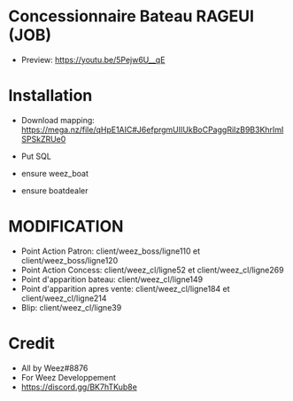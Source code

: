 # Concessionnaire Bateau RAGEUI (JOB)
- Preview: https://youtu.be/5Pejw6U__qE

# Installation
- Download mapping: https://mega.nz/file/qHpE1AIC#J6efprgmUIIUkBoCPaggRiIzB9B3KhrImISPSkZRUe0
- Put SQL

- ensure weez_boat
- ensure boatdealer

# MODIFICATION
- Point Action Patron: client/weez_boss/ligne110 et client/weez_boss/ligne120
- Point Action Concess: client/weez_cl/ligne52 et client/weez_cl/ligne269
- Point d'apparition bateau: client/weez_cl/ligne149
- Point d'apparition apres vente: client/weez_cl/ligne184 et client/weez_cl/ligne214
- Blip: client/weez_cl/ligne39

# Credit
- All by Weez#8876
- For Weez Developpement
- https://discord.gg/BK7hTKub8e
